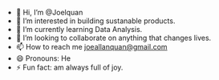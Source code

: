 - 👋 Hi, I’m @Joelquan
- 👀 I’m interested in building sustanable products.
- 🌱 I’m currently learning Data Analysis.
- 💞️ I’m looking to collaborate on anything that changes lives.  
- 📫 How to reach me joeallanquan@gmail.com
- 😄 Pronouns: He
- ⚡ Fun fact: am always full of joy.

<!---
Joelquan/Joelquan is a ✨ special ✨ repository because its `README.md` (this file) appears on your GitHub profile.
You can click the Preview link to take a look at your changes.
--->
